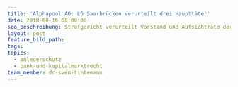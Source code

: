 ```yaml
---
title: 'Alphapool AG: LG Saarbrücken verurteilt drei Haupttäter'
date: 2018-08-16 00:00:00
seo_beschreibung: Strafgericht verurteilt Vorstand und Aufsichträte der Alphapool AG
layout: post
feature_bild_path:
tags:
topics:
  - anlegerschutz
  - bank-und-kapitalmarktrecht
team_member: dr-sven-tintemann
---
```


